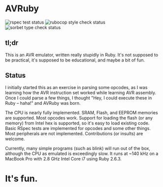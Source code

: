 # AVRuby

![rspec test status](https://github.com/jeremycole/avruby/actions/workflows/rspec.yml/badge.svg)
![rubocop style check status](https://github.com/jeremycole/avruby/actions/workflows/rubocop.yml/badge.svg)
![sorbet type check status](https://github.com/jeremycole/avruby/actions/workflows/sorbet.yml/badge.svg)

## tl;dr

This is an AVR emulator, written really stupidly in Ruby. It's not supposed to be practical, it's supposed to be educational, and maybe a bit of fun.

## Status

I initially started this as an exercise in parsing some opcodes, as I was learning how the AVR instruction set worked while learning AVR assembly. Once I could parse a few things, I thought "Hey, I could execute these in Ruby – haha!" and AVRuby was born.

The CPU is nearly fully implemented. SRAM, Flash, and EEPROM memories are supported. Most opcodes work. Support for loading the flash (or any memory) from Intel hex is supported, so it's easy to load existing code. Basic RSpec tests are implemented for opcodes and some other things. Most peripherals are not implemented. Contributions (or insults) are welcome.

Currently, many simple programs (such as blink) will run out of the box, although the CPU as emulated is exceedingly slow. It runs at ~140 kHz on a MacBook Pro with 2.8 GHz Intel Core i7 using Ruby 2.6.3.

# It's fun.
